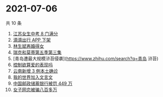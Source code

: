 # 2021-07-06

共 10 条

<!-- BEGIN -->
<!-- 最后更新时间 Tue Jul 06 2021 08:20:11 GMT+0800 (China Standard Time) -->

1. [江苏女生中考 8 门满分](https://www.zhihu.com/search?q=中考)
2. [滴滴出行 APP 下架](https://www.zhihu.com/search?q=滴滴下架)
3. [林生斌再婚得女](https://www.zhihu.com/search?q=林生斌)
4. [瑞克和莫蒂第五季第三集](https://www.zhihu.com/search?q=瑞克和莫蒂)
5. [青岛遭最大规模浒苔侵袭](https://www.zhihu.com/search?q=青岛 浒苔)
6. [控制欲算爱的表现吗](https://www.zhihu.com/search?q=扑通扑通的心)
7. [云南新增 3 例本土确诊](https://www.zhihu.com/search?q=云南疫情)
8. [我的世界加入文言文](https://www.zhihu.com/search?q=我的世界)
9. [中国邮政储蓄银行被罚 449 万](https://www.zhihu.com/search?q=中国邮政储蓄银行)
10. [女子网恋被骗八百多万](https://www.zhihu.com/search?q=网恋被骗)

<!-- END -->
